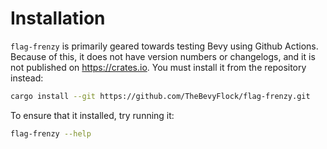 # Installation

`flag-frenzy` is primarily geared towards testing Bevy using Github Actions. Because of this, it does not have version numbers or changelogs, and it is not published on <https://crates.io>. You must install it from the repository instead:

```bash
cargo install --git https://github.com/TheBevyFlock/flag-frenzy.git
```

To ensure that it installed, try running it:

```bash
flag-frenzy --help
```
